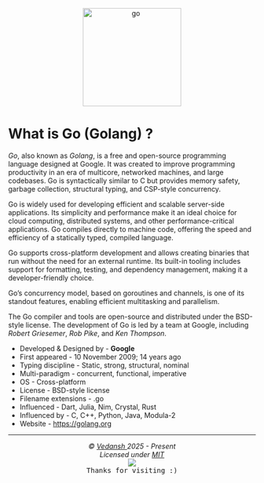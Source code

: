 <div align="center">
    <img
        src="https://cdn.jsdelivr.net/gh/offensive-vk/Icons@master/go/go-original.svg"
        height=200
        width=200
        alt="go"
    >
</div>

# What is Go (Golang) ?

*Go*, also known as *Golang*, is a free and open-source programming language designed at Google. It was created to improve programming productivity in an era of multicore, networked machines, and large codebases. Go is syntactically similar to C but provides memory safety, garbage collection, structural typing, and CSP-style concurrency.

Go is widely used for developing efficient and scalable server-side applications. Its simplicity and performance make it an ideal choice for cloud computing, distributed systems, and other performance-critical applications. Go compiles directly to machine code, offering the speed and efficiency of a statically typed, compiled language.

Go supports cross-platform development and allows creating binaries that run without the need for an external runtime. Its built-in tooling includes support for formatting, testing, and dependency management, making it a developer-friendly choice.

Go’s concurrency model, based on goroutines and channels, is one of its standout features, enabling efficient multitasking and parallelism.

The Go compiler and tools are open-source and distributed under the BSD-style license. The development of Go is led by a team at Google, including *Robert Griesemer*, *Rob Pike*, and *Ken Thompson*.

- Developed & Designed by - **Google**
- First appeared - 10 November 2009; 14 years ago
- Typing discipline - Static, strong, structural, nominal
- Multi-paradigm - concurrent, functional, imperative
- OS - Cross-platform
- License - BSD-style license
- Filename extensions - .go
- Influenced - Dart, Julia, Nim, Crystal, Rust
- Influenced by - C, C++, Python, Java, Modula-2
- Website - <https://golang.org>

***

<p align="center">
  <i>&copy; <a href="https://github.com/offensive-vk/">Vedansh </a> 2025 - Present</i><br>
  <i>Licensed under <a href="https://mit-license.org/">MIT</a></i><br>
  <a href="https://github.com/TheHamsterBot"><img src="https://i.ibb.co/4KtpYxb/octocat-clean-mini.png" /></a><br>
  <kbd>Thanks for visiting :)</kbd>
</p>

